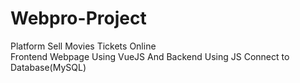 # Webpro-Project
Platform Sell Movies Tickets Online\
Frontend Webpage Using VueJS And Backend Using JS Connect to Database(MySQL)
